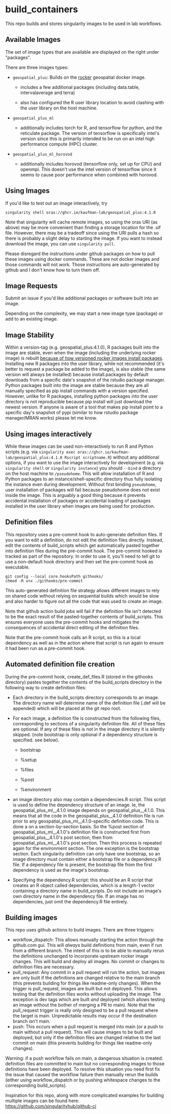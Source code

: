 # build_containers

This repo builds and stores singularity images to be used in lab workflows.

## Available Images

The set of image types that are available are displayed on the right under "packages".

There are three images types:

-   `geospatial_plus`: Builds on the [rocker](https://github.com/rocker-org/rocker-versioned2) geospatial docker image.

    -   includes a few additional packages (including data.table, intervalaverage and terra)

    -   also has configured the R user library location to avoid clashing with the user library on the host machine.

-   `geospatial_plus_ml`

    -   additionally includes torch for R, and tensorflow for python, and the reticulate package. The version of tensorflow is specifically intel's version since this is primarily intended to be run on an intel high performance compute (HPC) cluster.

-   `geospatial_plus_ml_horovod`

    -   additionally includes horovod (tensorflow only, set up for CPU) and openmpi. This doesn't use the intel version of tensorflow since it seems to cause poor performance when combined with horovod.

## Using Images

If you'd like to test out an image interactively, try

    singularity shell oras://ghcr.io/kaufman-lab/geospatial_plus:4.1.0

Note that singularity will cache remote images, so using the oras URI (as above) may be more convenient than finding a storage location for the .sif file. However, there may be a tradeoff since using the URI pulls a hash so there is probably a slight delay to starting the image. If you want to instead download the image, you can use `singularity pull`.

Please disregard the instructions under github packages on how to pull these images using docker commands. These are not docker images and those commands will not work. Those instructions are auto-generated by github and I don't know how to turn them off.

## Image Requests

Submit an issue if you'd like additional packages or software built into an image.

Depending on the complexity, we may start a new image type (package) or add to an existing image.

## Image Stability

Within a version-tag (e.g. geospatial_plus:4.1.0), R packages built into the image are stable, even when the image (including the underlying rocker image) is rebuilt [because of how versioned rocker images install packages](https://github.com/rocker-org/rocker-versioned2/issues/201). Installing new R packages into the user library, while not recommended (it's better to request a package be added to the image), is also stable (the same version will always be installed) because install.packages by default downloads from a specific date's snapshot of the rstudio package manager. Python packages built into the image are stable because they are all manually specified as pip install commands with a version specified. However, unlike for R packages, installing python packages into the user directory is not reproducible because pip install will just download the newest version. If anyone is aware of a tool that makes pip install point to a specific day's snapshot of pypi (similar to how rstudio package manager/MRAN works) please let me know.

## Using images interactively

While these images can be used non-interactively to run R and Python scripts (e.g. via `singularity exec oras://ghcr.io/kaufman-lab/geospatial_plus:4.1.0 Rscript scriptname.R`) without any additional options, if you want to use the image interactively for development (e.g. via `singularity shell` or `singularity instance`)  you should `--bind` a directory on the host machine to `/pseudohome`. This will allow installation of R and Python packages to an instance/shell-specific directory thus fully isolating the instance even during development. Without first binding `pseudohome`, user installation of packages will fail because pseudohome does not exist inside the image. This is arguably a good thing because it prevents accidental installation of packages or accidental loading of packages installed in the user library when images are being used for production.

## Definition files

This repository uses a pre-commit hook to auto-generate definition files. If you want to edit a definition, do not edit the definition files directly. Instead, edit the contents of build_scripts which get automatically pasted together into definition files during the pre-commit hook. The pre-commit hooked is tracked as part of the repository. In order to use it, you'll need to tell git to use a non-default hook directory and then set the pre-commit hook as executable.

    git config --local core.hooksPath githooks/
    chmod -R u+x ./githooks/pre-commit

This auto-generated definition file strategy allows different images to rely on shared code without relying on sequential builds which would be slow and also harder to figure out all the code that was used to create an image.

Note that github action build jobs will fail if the definition file isn't detected to be the exact result of the pasted-together contents of build_scripts. This ensures everyone uses the pre-commit hooks and mitigates the consequences of accidental direct editing of the definition files.

Note that the pre-commit hook calls an R script, so this is a local dependency as well as in the action where that script is run again to ensure it had been run as a pre-commit hook.

## Automated definition file creation

During the pre-commit hook, create_def_files.R (stored in the githooks directory) pastes together the contents of the build_scripts directory in the following way to create definition files:

-   Each directory in the build_scripts directory corresponds to an image. The directory name will determine name of the definition file (.def will be appended) which will be placed at the git repo root.

-   For each image, a definition file is constructed from the following files, corresponding to sections of a singularity definition file. All of these files are optional. If any of these files is not in the image directory it is silently skipped. (note bootstrap is only optional if a dependency structure is specified. see below).

    -   bootstrap

    -   %setup

    -   %files

    -   %post

    -   %environment

-   an image directory also may contain a dependencies.R script. This script is used to define the dependency structure of an image. Ie, the geospatial_plus_ml__4.1.0 image depends on geospatial_plus__4.1.0. This means that all the code in the geospatial_plus__4.1.0 definition file is run prior to any geospatial_plus_ml__4.1.0-specific definition code. This is done a on a section-by-section basis. So the %post section of geospatial_plus_ml__4.1.0's definition file is constructed first from geospatial_plus__4.1.0's post section, then from geospatial_plus_ml__4.1.0's post section. Then this process is repeated again for the environment section. The one exception is the bootstrap section. Each singularity definition can only have one bootstrap, so an image directory must contain either a bootstrap file or a dependency.R file. If a dependency file is present, the bootstrap file from the first dependency is used as the image's bootstrap.

-   Specifying the dependency.R script: this should be an R script that creates an R object called dependencies, which is a length-1 vector containing a directory name in build_scripts. Do not include an image's own directory name in the dependency file. If an image has no dependencies, just omit the dependency.R file entirely.

## Building images

This repo uses github actions to build images. There are three triggers:

-   workflow_dispatch: This allows manually starting the action through the github.com gui. This will *always* build definitions from main, even if run from a different branch. The intent of this is to be able to manually rerun the definitions unchanged to incorporate upstream rocker image changes. This will build and deploy all images. No commit or changes to definition files are necessary.
-   pull_request: Any commit in a pull request will run the action, but images are only built if the definitions are changed relative to the main branch (this prevents building for things like readme-only changes). When the trigger is pull_request, images are built but not deployed. This allows testing that the definition files works without uploading the image. The exception is dev tags which are built *and* deployed (which allows testing an image without the bother of merging a PR to main). Note that the pull_request trigger is really only designed to be a pull request where the target is main. Unpredictable results may occur if the destination branch isn't main.
-   push: This occurs when a pull request is merged into main (or a push to main without a pull request). This will cause images to be built and deployed, but only if the definition files are changed relative to the last commit on main (this prevents building for things like readme-only changes).

Warning: if a push workflow fails on main, a dangerous situation is created: definition files are committed to main but no corresponding images to those definitions have been deployed. To resolve this situation you need first fix the issue that caused the workflow failure then manually rerun the builds (either using workflow_dispatch or by pushing whitespace changes to the corresponding build_scripts).

Inspiration for this repo, along with more complicated examples for building multiple images can be found here: <https://github.com/singularityhub/github-ci>
